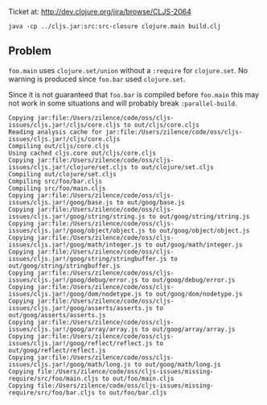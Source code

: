 Ticket at: http://dev.clojure.org/jira/browse/CLJS-2064

```
java -cp ../cljs.jar:src:src-closure clojure.main build.clj
```

## Problem

`foo.main` uses `clojure.set/union` without a `:require` for `clojure.set`. No warning is produced since `foo.bar` used `clojure.set`.

Since it is not guaranteed that `foo.bar` is compiled before `foo.main` this may not work in some situations and will probably break `:parallel-build`.

```
Copying jar:file:/Users/zilence/code/oss/cljs-issues/cljs.jar!/cljs/core.cljs to out/cljs/core.cljs
Reading analysis cache for jar:file:/Users/zilence/code/oss/cljs-issues/cljs.jar!/cljs/core.cljs
Compiling out/cljs/core.cljs
Using cached cljs.core out/cljs/core.cljs
Copying jar:file:/Users/zilence/code/oss/cljs-issues/cljs.jar!/clojure/set.cljs to out/clojure/set.cljs
Compiling out/clojure/set.cljs
Compiling src/foo/bar.cljs
Compiling src/foo/main.cljs
Copying jar:file:/Users/zilence/code/oss/cljs-issues/cljs.jar!/goog/base.js to out/goog/base.js
Copying jar:file:/Users/zilence/code/oss/cljs-issues/cljs.jar!/goog/string/string.js to out/goog/string/string.js
Copying jar:file:/Users/zilence/code/oss/cljs-issues/cljs.jar!/goog/object/object.js to out/goog/object/object.js
Copying jar:file:/Users/zilence/code/oss/cljs-issues/cljs.jar!/goog/math/integer.js to out/goog/math/integer.js
Copying jar:file:/Users/zilence/code/oss/cljs-issues/cljs.jar!/goog/string/stringbuffer.js to out/goog/string/stringbuffer.js
Copying jar:file:/Users/zilence/code/oss/cljs-issues/cljs.jar!/goog/debug/error.js to out/goog/debug/error.js
Copying jar:file:/Users/zilence/code/oss/cljs-issues/cljs.jar!/goog/dom/nodetype.js to out/goog/dom/nodetype.js
Copying jar:file:/Users/zilence/code/oss/cljs-issues/cljs.jar!/goog/asserts/asserts.js to out/goog/asserts/asserts.js
Copying jar:file:/Users/zilence/code/oss/cljs-issues/cljs.jar!/goog/array/array.js to out/goog/array/array.js
Copying jar:file:/Users/zilence/code/oss/cljs-issues/cljs.jar!/goog/reflect/reflect.js to out/goog/reflect/reflect.js
Copying jar:file:/Users/zilence/code/oss/cljs-issues/cljs.jar!/goog/math/long.js to out/goog/math/long.js
Copying file:/Users/zilence/code/oss/cljs-issues/missing-require/src/foo/main.cljs to out/foo/main.cljs
Copying file:/Users/zilence/code/oss/cljs-issues/missing-require/src/foo/bar.cljs to out/foo/bar.cljs
```




